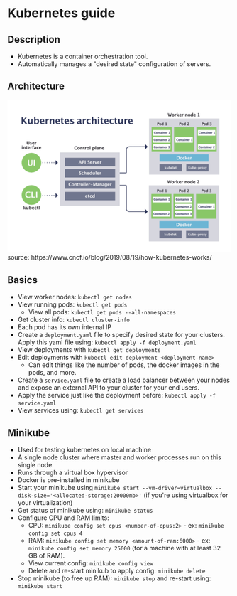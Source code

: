 # Kubernetes guide

## Description
* Kubernetes is a container orchestration tool.
* Automatically manages a "desired state" configuration of servers.

## Architecture
<img src="https://github.com/marwanhawari/guides/blob/main/images/Kubernetes-architecture.png" alt="Kubernetes architecture" width="600"/>
source: https://www.cncf.io/blog/2019/08/19/how-kubernetes-works/

## Basics
* View worker nodes: `kubectl get nodes`
* View running pods: `kubectl get pods`
  * View all pods: `kubectl get pods --all-namespaces`
* Get cluster info: `kubectl cluster-info`
* Each pod has its own internal IP
* Create a `deployment.yaml` file to specify desired state for your clusters. Apply this yaml file using: `kubectl apply -f deployment.yaml`
* View deployments with `kubectl get deployments`
* Edit deployments with `kubectl edit deployment <deployment-name>`
  * Can edit things like the number of pods, the docker images in the pods, and more.
* Create a `service.yaml` file to create a load balancer between your nodes and expose an external API to your cluster for your end users.
* Apply the service just like the deployment before: `kubectl apply -f service.yaml`
* View services using: `kubectl get services`

## Minikube
* Used for testing kubernetes on local machine
* A single node cluster where master and worker processes run on this single node.
* Runs through a virtual box hypervisor
* Docker is pre-installed in minikube
* Start your minikube using `minikube start --vm-driver=virtualbox --disk-size='<allocated-storage:20000mb>'` (if you're using virtualbox for your virtualization)
* Get status of minikube using: `minikube status`
* Configure CPU and RAM limits:
  * CPU: `minikube config set cpus <number-of-cpus:2>` - ex: `minikube config set cpus 4`
  * RAM: `minikube config set memory <amount-of-ram:6000>` - ex: `minikube config set memory 25000` (for a machine with at least 32 GB of RAM).
  * View current config: `minikube config view`
  * Delete and re-start minikub to apply config: `minikube delete`
* Stop minikube (to free up RAM): `minikube stop` and re-start using: `minikube start`
